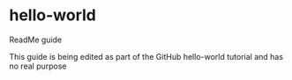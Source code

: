 # hello-world
ReadMe guide

This guide is being edited as part of the GitHub hello-world tutorial and has no real purpose
